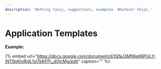 ```yaml
---
description: 'Nothing fancy, suggestions, examples. Whatever helps.'
---
```


# Application Templates

**Example:**

{% embed url="https://docs.google.com/document/d/1QNJ3Mfj6e66PULY-iNT9oKlyRjdL1sl7bKFP\_dOlcMg/edit" caption="" %}

